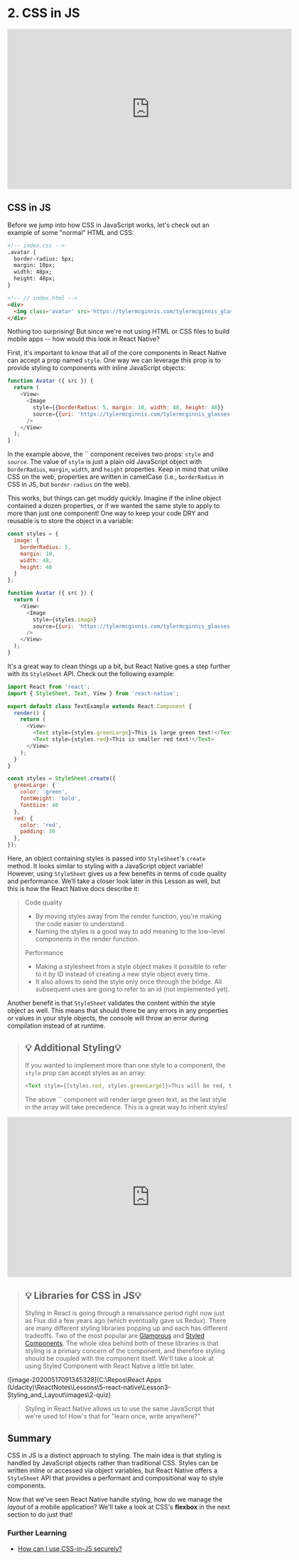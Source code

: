 # 2. CSS in JS



<iframe allowfullscreen="1" allow="accelerometer; autoplay; encrypted-media; gyroscope; picture-in-picture" title="YouTube video player" src="https://www.youtube.com/embed/xZ_vg2sP4bA?showinfo=0&amp;rel=0&amp;autohide=1&amp;vq=hd720&amp;hl=en-us&amp;cc_load_policy=0&amp;enablejsapi=1&amp;origin=https%3A%2F%2Fclassroom.udacity.com&amp;widgetid=353" id="widget354" width="640" height="360" frameborder="0"></iframe>



## CSS in JS

Before we jump into how CSS in JavaScript works, let's check out an example of some "normal" HTML and CSS:

```html
<!-- index.css -->
.avatar {
  border-radius: 5px;
  margin: 10px;
  width: 48px;
  height: 48px;
}

<!-- // index.html -->
<div>
  <img class='avatar' src='https://tylermcginnis.com/tylermcginnis_glasses-300.png' />
</div>
```

Nothing too surprising! But since we're not using HTML or CSS files  to build mobile apps -- how would this look in React Native? 

First, it's important to know that all of the core components in React Native can accept a prop named `style`. One way we can leverage this prop is to provide styling to components with inline JavaScript objects:

```js
function Avatar ({ src }) {
  return (
    <View>
      <Image
        style={{borderRadius: 5, margin: 10, width: 48, height: 48}}
        source={{uri: 'https://tylermcginnis.com/tylermcginnis_glasses-300.png'}}
      />
    </View>
  );
}
```

In the example above, the `` component receives two props: `style` and `source`. The value of `style` is just a plain old JavaScript object with `borderRadius`, `margin`, `width`, and `height` properties. Keep in mind that unlike CSS on the web, properties are written in camelCase (i.e., `borderRadius` in CSS in JS, but `border-radius` on the web).

This works, but things can get muddy quickly. Imagine if the inline  object contained a dozen properties, or if we wanted the same style to  apply to more than just one component! One way to keep your code DRY and reusable is to store the object in a variable:

```js
const styles = {
  image: {
    borderRadius: 5,
    margin: 10,
    width: 48,
    height: 48
  }
};

function Avatar ({ src }) {
  return (
    <View>
      <Image
        style={styles.image}
        source={{uri: 'https://tylermcginnis.com/tylermcginnis_glasses-300.png'}}
      />
    </View>
  );
}
```

It's a great way to clean things up a bit, but React Native goes a step further with its `StyleSheet` API. Check out the following example:

```js
import React from 'react';
import { StyleSheet, Text, View } from 'react-native';

export default class TextExample extends React.Component {
  render() {
    return (
      <View>
        <Text style={styles.greenLarge}>This is large green text!</Text>
        <Text style={styles.red}>This is smaller red text!</Text>
      </View>
    );
  }
}

const styles = StyleSheet.create({
  greenLarge: {
    color: 'green',
    fontWeight: 'bold',
    fontSize: 40
  },
  red: {
    color: 'red',
    padding: 30
  },
});
```

Here, an object containing styles is passed into `StyleSheet`'s `create` method. It looks similar to styling with a JavaScript object variable! However, using `StyleSheet` gives us a few benefits in terms of code quality and performance. We’ll take a closer look later in this Lesson as well, but this is how the  React Native docs describe it:

> Code quality
>
> - By moving styles away from the render function, you're making the code easier to understand.
> - Naming the styles is a good way to add meaning to the low-level components in the render function.
>
> Performance
>
> - Making a stylesheet from a style object makes it possible to refer  to it by ID instead of creating a new style object every time.
> - It also allows to send the style only once through the bridge. All  subsequent uses are going to refer to an id (not implemented yet).

Another benefit is that `StyleSheet` validates the content within the style object as well. This means that should there be any  errors in any properties or values in your style objects, the console  will throw an error during compilation instead of at runtime.

> ## 💡 Additional Styling💡
>
> If you wanted to implement more than one style to a component, the `style` prop can accept styles as an array:
>
> ```js
> <Text style={[styles.red, styles.greenLarge]}>This will be red, then greenLarge</Text>
> ```
>
> The above `` component will render large green text, as the last style in the array will take precedence. This is a  great way to inherit styles!



<iframe allowfullscreen="1" allow="accelerometer; autoplay; encrypted-media; gyroscope; picture-in-picture" title="YouTube video player" src="https://www.youtube.com/embed/VpZC-LrZwW4?showinfo=0&amp;rel=0&amp;autohide=1&amp;vq=hd720&amp;hl=en-us&amp;cc_load_policy=0&amp;enablejsapi=1&amp;origin=https%3A%2F%2Fclassroom.udacity.com&amp;widgetid=355" id="widget356" width="640" height="360" frameborder="0"></iframe>



> ## 💡 Libraries for CSS in JS💡
>
> Styling in React is going through a renaissance period right now just as Flux did a few years ago (which eventually gave us Redux). There are many different styling libraries popping up and each has different  tradeoffs. Two of the most popular are [Glamorous](https://github.com/robinpowered/glamorous-native) and [Styled Components](https://github.com/styled-components/styled-components). The whole idea behind both of these libraries is that styling is a  primary concern of the component, and therefore styling should be  coupled with the component itself. We'll take a look at using Styled  Component with React Native a little bit later.

![image-20200517091345328](C:\Repos\React Apps (Udacity)\ReactNotes\Lessons\5-react-native\Lesson3-Styling_and_Layout\images\2-quiz)

> Styling in React Native allows us to use the same JavaScript that we're used to! How's that for "learn once, write anywhere?"

## Summary

CSS in JS is a distinct approach to styling. The main idea is that  styling is handled by JavaScript objects rather than traditional CSS.  Styles can be written inline or accessed via object variables, but React Native offers a `StyleSheet` API that provides a performant and compositional way to style components. 

Now that we've seen React Native handle *styling*, how do we manage the *layout* of a mobile application? We'll take a look at CSS's **flexbox** in the next section to do just that!

### Further Learning

- [How can I use CSS-in-JS securely?](https://reactarmory.com/answers/how-can-i-use-css-in-js-securely)